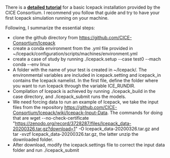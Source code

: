 There is a [**detailed tutorial**](https://cice-consortium-icepack.readthedocs.io/en/main/appendices/tutorial.html) for a basic Icepack installation provided by the CICE Consortium. I recommend you follow that guide and try to have your first Icepack simulation running on your machine.

Following, I summarize the essential steps:

- clone the github directory from https://github.com/CICE-Consortium/Icepack
- create a conda environment from the .yml file provided in ~/Icepack/configuration/scripts/machines/environment.yml
- create a case of study by running
      ./icepack.setup --case test0 --mach conda --env linux
- A folder with the name of your test is created in ~/Icepack/. The environmental variables are included in icepack.setting and icepack_in contains the Icepack namelist. In the first file, define the folder where you want to run Icepack through the variable ICE_RUNDIR.
- Compilation of Icepack is achieved by running ./icepack_build in the case directory, and ./icepack_submit runs the models.
- We need forcing data to run an example of Icepack, we take the input files from the repository https://github.com/CICE-Consortium/Icepack/wiki/Icepack-Input-Data. The commands for doing that are wget --no-check-certificate "https://zenodo.org/record/3728287/files/Icepack_data-20200326.tar.gz?download=1" -O Icepack_data-20200326.tar.gz and tar -xvzf Icepack_data-20200326.tar.gz, the latter unzip the downloaded folder.
- After download, modify the icepack.settings file to correct the input data folder and run ./icepack_submit
